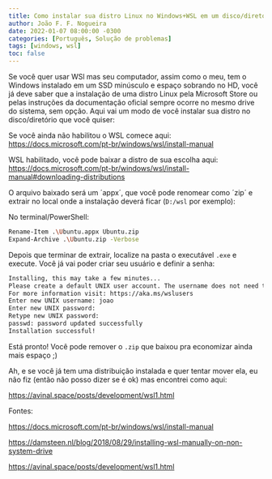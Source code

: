 ```yaml
---
title: Como instalar sua distro Linux no Windows+WSL em um disco/diretório personalizado
author: João F. F. Nogueira
date: 2022-01-07 08:00:00 -0300
categories: [Português, Solução de problemas]
tags: [windows, wsl]
toc: false
---
```


Se você quer usar WSl mas seu computador, assim como o meu, tem o Windows instalado em um SSD minúsculo e espaço sobrando no HD, você já deve saber que a instalação de uma distro Linux pela Microsoft Store ou pelas instruções da documentação oficial sempre ocorre no mesmo drive do sistema, sem opção. Aqui vai um modo de você instalar sua distro no disco/diretório que você quiser:

Se você ainda não habilitou o WSL comece aqui: <https://docs.microsoft.com/pt-br/windows/wsl/install-manual>

WSL habilitado, você pode baixar a distro de sua escolha aqui: <https://docs.microsoft.com/pt-br/windows/wsl/install-manual#downloading-distributions>

O arquivo baixado será um ´appx´, que você pode renomear como ´zip´ e extrair no local onde a instalação deverá ficar (`D:/wsl` por exemplo):

No terminal/PowerShell:

```bash
Rename-Item .\Ubuntu.appx Ubuntu.zip
Expand-Archive .\Ubuntu.zip -Verbose
```

Depois que terminar de extrair, localize na pasta o executável `.exe` e execute. Você já vai poder criar seu usuário e definir a senha:

```bash
Installing, this may take a few minutes...
Please create a default UNIX user account. The username does not need to match your Windows username.
For more information visit: https://aka.ms/wslusers
Enter new UNIX username: joao
Enter new UNIX password:
Retype new UNIX password:
passwd: password updated successfully
Installation successful!
```

Está pronto! Você pode remover o `.zip` que baixou pra economizar ainda mais espaço ;)

Ah, e se você já tem uma distribuição instalada e quer tentar mover ela, eu não fiz (então não posso dizer se é ok) mas encontrei como aqui:

<https://avinal.space/posts/development/wsl1.html>

Fontes:

<https://docs.microsoft.com/pt-br/windows/wsl/install-manual>

<https://damsteen.nl/blog/2018/08/29/installing-wsl-manually-on-non-system-drive>

<https://avinal.space/posts/development/wsl1.html>